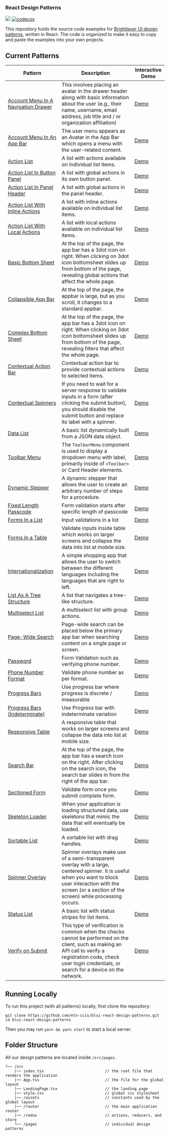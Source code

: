 ### React Design Patterns

[![](https://img.shields.io/circleci/project/github/etn-ccis/blui-react-design-patterns/master.svg?style=flat)](https://circleci.com/gh/etn-ccis/blui-react-design-patterns/tree/master) [![codecov](https://codecov.io/gh/etn-ccis/blui-react-design-patterns/branch/master/graph/badge.svg?token=GG1T9203PD)](https://codecov.io/gh/etn-ccis/blui-react-design-patterns)

This repository holds the source code examples for [Brightlayer UI design patterns](https://brightlayer-ui.github.io/patterns), written in React. The code is organized to make it easy to copy and paste the examples into your own projects.

## Current Patterns

| Pattern                                                                                       | Description                                                                                                                                                                                                           | Interactive Demo                                                                                                                                                                                                    |
| --------------------------------------------------------------------------------------------- | --------------------------------------------------------------------------------------------------------------------------------------------------------------------------------------------------------------------- | ----------------------------------------------------------------------- |
| [Account Menu In A Navigation Drawer](https://brightlayer-ui.github.io/patterns/account-menu) | This involves placing an avatar in the drawer header along with basic information about the user (e.g., their name, username, email address, job title and / or organization affiliation)                             | [Demo](https://blui-react-patterns.web.app/in-a-drawer)                 |
| [Account Menu In An App Bar](https://brightlayer-ui.github.io/patterns/account-menu)          | The user menu appears as an Avatar in the App Bar which opens a menu with the user-related content.                                                                                                                   | [Demo](https://blui-react-patterns.web.app/in-an-app-bar)               |
| [Action List](https://brightlayer-ui.github.io/patterns/lists)                                | A list with actions available on individual list items.                                                                                                                                                               | [Demo](https://blui-react-patterns.web.app/action-list)                 |
| [Action List In Button Panel](https://brightlayer-ui.github.io/patterns/lists)                | A list with global actions in its own button panel.                                                                                                                                                                   | [Demo](https://blui-react-patterns.web.app/in-button-panel)             |
| [Action List In Panel Header](https://brightlayer-ui.github.io/patterns/lists)                | A list with global actions in the panel header.                                                                                                                                                                       | [Demo](https://blui-react-patterns.web.app/in-panel-header)             |
| [Action List With Inline Actions](https://brightlayer-ui.github.io/patterns/lists)            | A list with inline actions available on individual list items.                                                                                                                                                        | [Demo](https://blui-react-patterns.web.app/inline-actions)              |
| [Action List With Local Actions](https://brightlayer-ui.github.io/patterns/lists)             | A list with local actions available on individual list items.                                                                                                                                                         | [Demo](https://blui-react-patterns.web.app/with-local-actions)          |
| [Basic Bottom Sheet](https://brightlayer-ui.github.io/patterns/overlay)                       | At the top of the page, the app bar has a 3dot icon on right. When clicking on 3dot icon bottomsheet slides up from bottom of the page, revealing global actions that affect the whole page.                          | [Demo](https://blui-react-patterns.web.app/basic-bottom-sheet)          |
| [Collapsible App Bar](https://brightlayer-ui.github.io/patterns/appbar)                       | At the top of the page, the appbar is large, but as you scroll, it changes to a standard appbar.                                                                                                                      | [Demo](https://blui-react-patterns.web.app/collapsible)                 |
| [Complex Bottom Sheet](https://brightlayer-ui.github.io/patterns/overlay)                     | At the top of the page, the app bar has a 3dot icon on right. When clicking on 3dot icon bottomsheet slides up from bottom of the page, revealing filters that affect the whole page.                                 | [Demo](https://blui-react-patterns.web.app/complex-bottom-sheet)        |
| [Contextual Action Bar](https://brightlayer-ui.github.io/patterns/appbar)                     | Contextual action bar to provide contextual actions to selected items.                                                                                                                                                | [Demo](https://blui-react-patterns.web.app/contextual-action)           |
| [Contextual Spinners](https://brightlayer-ui.github.io/patterns/loading)                      | If you need to wait for a server response to validate inputs in a form (after clicking the submit button), you should disable the submit button and replace its label with a spinner.                                 | [Demo](https://blui-react-patterns.web.app/contextual-spinner)          |
| [Data List](https://brightlayer-ui.github.io/patterns/lists)                                  | A basic list dynamically built from a JSON data object.                                                                                                                                                               | [Demo](https://blui-react-patterns.web.app/data-list)                   |
| [Toolbar Menu](https://brightlayer-ui.github.io/patterns/appbar)                              | The `ToolbarMenu` component is used to display a dropdown menu with label, primarily inside of `<Toolbar>` or Card Header elements.                                                                                   | [Demo](https://blui-react-patterns.web.app/toolbar-menu)                |
| [Dynamic Stepper](https://brightlayer-ui.github.io/patterns/steppers)                         | A dynamic stepper that allows the user to create an arbitrary number of steps for a procedure.                                                                                                                        | [Demo](https://blui-react-patterns.web.app/dynamic-stepper)             |
| [Fixed Length Passcode](https://brightlayer-ui.github.io/patterns/forms)                      | Form validation starts after specific length of passcode                                                                                                                                                              | [Demo](https://blui-react-patterns.web.app/fixed-length-passcode)       |
| [Forms In a List](https://brightlayer-ui.github.io/patterns/forms)                            | Input validations in a list                                                                                                                                                                                           | [Demo](https://blui-react-patterns.web.app/in-a-list)                   |
| [Forms In a Table](https://brightlayer-ui.github.io/patterns/forms)                           | Validate inputs inside table which works on larger screens and collapse the data into list at mobile size.                                                                                                            | [Demo](https://blui-react-patterns.web.app/in-a-table)                  |
| [Internationalization](https://brightlayer-ui.github.io/patterns/internationalization)        | A simple shopping app that allows the user to switch between the different languages including the languages that are right to left.                                                                                  | [Demo](https://blui-react-patterns.web.app/i18n)                        |
| [List As A Tree Structure](https://brightlayer-ui.github.io/patterns/lists)                   | A list that navigates a tree-like structure.                                                                                                                                                                          | [Demo](https://blui-react-patterns.web.app/tree-structure)              |
| [Multiselect List](https://brightlayer-ui.github.io/patterns/lists)                           | A multiselect list with group actions.                                                                                                                                                                                | [Demo](https://blui-react-patterns.web.app/multiselect-list)            |
| [Page-Wide Search](https://brightlayer-ui.github.io/patterns/appbar)                          | Page-wide search can be placed below the primary app bar when searching content on a single page or screen.                                                                                                           | [Demo](https://blui-react-patterns.web.app/page-wide-search)            |
| [Password](https://brightlayer-ui.github.io/patterns/forms)                                   | Form Validation such as verifying phone number.                                                                                                                                                                       | [Demo](https://blui-react-patterns.web.app/password)                    |
| [Phone Number Format](https://brightlayer-ui.github.io/patterns/forms)                        | Validate phone number as per format.                                                                                                                                                                                  | [Demo](https://blui-react-patterns.web.app/phone-number-format)         |
| [Progress Bars](https://brightlayer-ui.github.io/patterns/loading)                            | Use progress bar where progress is discrete / measurable                                                                                                                                                              | [Demo](https://blui-react-patterns.web.app/progress-bar)                |
| [Progress Bars (Indeterminate)](https://brightlayer-ui.github.io/patterns/loading)            | Use Progress bar with indeterminate variation                                                                                                                                                                         | [Demo](https://blui-react-patterns.web.app/progress-bar-indeterminate)  |
| [Responsive Table](https://brightlayer-ui.github.io/patterns/lists)                           | A responsive table that works on larger screens and collapse the data into list at mobile size.                                                                                                                       | [Demo](https://blui-react-patterns.web.app/responsive-table)            |
| [Search Bar](https://brightlayer-ui.github.io/patterns/appbar)                                | At the top of the page, the app bar has a search icon on the right. After clicking on the search icon, the search bar slides in from the right of the app bar.                                                        | [Demo](https://blui-react-patterns.web.app/search)                      |
| [Sectioned Form](https://brightlayer-ui.github.io/patterns/forms)                             | Validate form once you submit complete form.                                                                                                                                                                          | [Demo](https://blui-react-patterns.web.app/in-a-sectioned-form)         |
| [Skeleton Loader](https://brightlayer-ui.github.io/patterns/loading)                          | When your application is loading structured data, use skeletons that mimic the data that will eventually be loaded.                                                                                                   | [Demo](https://blui-react-patterns.web.app/skeletons)                   |
| [Sortable List](https://brightlayer-ui.github.io/patterns/lists)                              | A sortable list with drag handles.                                                                                                                                                                                    | [Demo](https://blui-react-patterns.web.app/sortable-list)               |
| [Spinner Overlay](https://brightlayer-ui.github.io/patterns/loading)                          | Spinner overlays make use of a semi-transparent overlay with a large, centered spinner. It is useful when you want to block user interaction with the screen (or a section of the screen) while processing occurs.    | [Demo](https://blui-react-patterns.web.app/spinner-overlays)            |
| [Status List](https://brightlayer-ui.github.io/patterns/lists)                                | A basic list with status stripes for list items.                                                                                                                                                                      | [Demo](https://blui-react-patterns.web.app/status-list)                 |
| [Verify on Submit](https://brightlayer-ui.github.io/patterns/forms)                           | This type of verification is common when the checks cannot be performed on the client, such as making an API call to verify a registration code, check user login credentials, or search for a device on the network. | [Demo](https://blui-react-patterns.web.app/verify-on-submit)            |

## Running Locally

To run this project (with all patterns) locally, first clone the repository:

```
git clone https://github.com/etn-ccis/blui-react-design-patterns.git
cd blui-react-design-patterns
```

Then you may run `yarn && yarn start` to start a local server.

## Folder Structure

All our design patterns are located inside `/src/pages`.

```
└── /src
    |── index.tsx                           // the root file that renders the application
    |── App.tsx                             // the file for the global layout
    |── LandingPage.tsx                     // the landing page
    |── style.css                           // global css stylesheet
    |── /assets                             // constants used by the global layout
    |── /router                             // the main application router
    |── /redux                              // actions, reducers, and store
    └── /pages                              // individual design patterns
```
